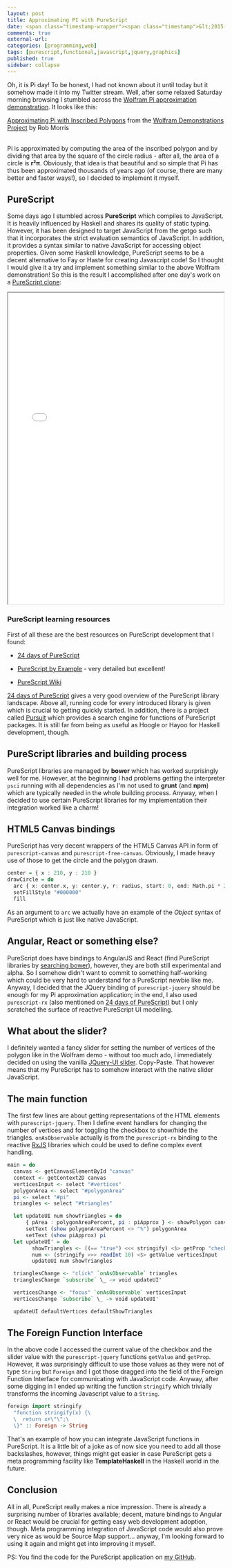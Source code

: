 ```yaml
---
layout: post
title: Approximating PI with PureScript
date: <span class="timestamp-wrapper"><span class="timestamp">&lt;2015-03-14 Sam&gt;</span></span> 
comments: true
external-url:
categories: [programming,web]
tags: [purescript,functional,javascript,jquery,graphics]
published: true
sidebar: collapse
---
```

Oh, it is Pi day! To be honest, I had not known about it until today
but it somehow made it into my Twitter stream. Well, after some relaxed Saturday morning browsing I stumbled across the <a href="http://demonstrations.wolfram.com/ApproximatingPiWithInscribedPolygons/" target="_blank">Wolfram Pi approximation demonstration</a>. It looks like this:

<script type='text/javascript' src='http://demonstrations.wolfram.com/javascript/embed.js' ></script><script type='text/javascript'>var demoObj = new DEMOEMBED(); demoObj.run('ApproximatingPiWithInscribedPolygons', '', '389', '613');</script><div id='DEMO_ApproximatingPiWithInscribedPolygons'><a class='demonstrationHyperlink' href='http://demonstrations.wolfram.com/ApproximatingPiWithInscribedPolygons/' target='_blank'>Approximating Pi with Inscribed Polygons</a> from the <a class='demonstrationHyperlink' href='http://demonstrations.wolfram.com/' target='_blank'>Wolfram Demonstrations Project</a> by Rob Morris</div><br />

Pi is approximated by computing the area of the inscribed
polygon and by dividing that area by the square of the circle radius -
after all, the area of a circle is **r²π**. Obviously, that idea is
that beautiful and so simple that Pi has thus been approximated thousands of
years ago (of course, there are many better and faster ways!), so
I decided to implement it myself.

<!-- more -->

## PureScript
Some days ago I stumbled across **PureScript** which compiles to
JavaScript. It is heavily influenced by Haskell and shares its quality
of static typing. However, it has been designed to target JavaScript
from the getgo such that it incorporates the strict evaluation
semantics of JavaScript. In addition, it provides a syntax similar to
native JavaScript for accessing object properties. Given some Haskell knowledge,
PureScript seems to be a decent alternative to Fay or Haste for
creating Javascript code! So I thought I would give
it a try and implement something similar to the above Wolfram
demonstration! So this is the result I accomplished after one day's
work on a <a href="/pi/html/index.html" target="_blank">PureScript clone</a>:

<iframe src="/pi/html/index.html" width="500" height="720" style="margin:auto;display:block"></iframe>

### PureScript learning resources
First of all these are the best resources on PureScript development that I found:

<ul><li>

<a href="https://gist.github.com/paf31/8e9177b20ee920480fbc" target="_blank">24 days of PureScript</a>

</li><li>

<a href="https://leanpub.com/purescript" target="_blank">PureScript by Example</a> - very detailed but excellent!

</li><li>

<a href="https://github.com/purescript/purescript/wiki" target="_blank">PureScript Wiki</a> 

</li></ul>

<a href="https://gist.github.com/paf31/8e9177b20ee920480fbc" target="_blank">24 days of PureScript</a> gives a very good overview of the PureScript
library landscape. Above all, running code for every introduced
library is given which is crucial to getting quickly started. In
addition, there is a project called <a href="http://pursuit.purescript.org/" target="_blank">Pursuit</a> which provides a search
engine for functions of PureScript packages. It is still far from
being as useful as Hoogle or Hayoo for Haskell development, though.

## PureScript libraries and building process
PureScript libraries are managed by **bower** which has worked
surprisingly well for me. However, at the beginning I had problems getting the interpreter `psci` running with
all dependencies as I'm not used to **grunt** (and **npm**) which are
typically needed in the whole building process. Anyway, when I decided
to use certain PureScript libraries for my implementation their
integration worked like a charm! 

## HTML5 Canvas bindings
PureScript has very decent wrappers of the HTML5 Canvas API in form
of `purescript-canvas` and `purescript-free-canvas`. Obviously, I made
heavy use of those to get the circle and the polygon drawn.

``` haskell
center = { x : 210, y : 210 }
drawCircle = do 
  arc { x: center.x, y: center.y, r: radius, start: 0, end: Math.pi * 2 }
  setFillStyle "#000000"
  fill
```

As an argument to `arc` we actually have an example of the *Object*
syntax of PureScript which is just like native JavaScript.

## Angular, React or something else?
PureScript does have bindings to AngularJS and React (find PureScript
libraries by <a href="http://bower.io/search/?q=purescript" target="_blank">searching bower</a>), however, they are both still
experimental and alpha. So I somehow didn't want to commit to something
half-working which could be very hard to understand for a PureScript
newbie like me. Anyway, I decided that the JQuery binding of
`purescript-jquery` should be enough for my Pi approximation application; in the end, I
also used `purescript-rx` (also mentioned on <a href="https://gist.github.com/paf31/8e9177b20ee920480fbc" target="_blank">24 days of PureScript)</a>
but I only scratched the surface of reactive PureScript UI modelling.

## What about the slider?
I definitely wanted a fancy slider for setting the number of vertices
of the polygon like in the Wolfram demo - without
too much ado, I immediately decided on using the vanilla <a href="http://jqueryui.com/slider/" target="_blank">JQuery-UI
slider</a>. Copy-Paste. That however means that my PureScript has to
somehow interact with the native slider JavaScript.

## The main function
The first few lines are about getting representations of the HTML
elements with `purescript-jquery`. Then I define event handlers for
changing the number of vertices and for toggling the checkbox to
show/hide the triangles. `onAsObservable` actually is from the
`purescript-rx` binding to the reactive <a href="https://github.com/Reactive-Extensions/RxJS" target="_blank">RxJS</a> libraries which could be
used to define complex event handling.

``` haskell
main = do
  canvas <- getCanvasElementById "canvas"
  context <- getContext2D canvas
  verticesInput <- select "#vertices"
  polygonArea <- select "#polygonArea"
  pi <- select "#pi"
  triangles <- select "#triangles"

  let updateUI num showTriangles = do 
      { pArea : polygonAreaPercent, pi : piApprox } <- showPolygon canvas context num showTriangles
      setText (show polygonAreaPercent <> "%") polygonArea
      setText (show piApprox) pi
  let updateUI' = do 
        showTriangles <- ((== "true") <<< stringify) <$> getProp "checked" triangles
        num <- (stringify >>> readInt 10) <$> getValue verticesInput
        updateUI num showTriangles

  trianglesChange <- "click" `onAsObservable` triangles
  trianglesChange `subscribe` \_ -> void updateUI'

  verticesChange <- "focus" `onAsObservable` verticesInput
  verticesChange `subscribe` \_ -> void updateUI'

  updateUI defaultVertices defaultShowTriangles
```

## The Foreign Function Interface
In the above code I accessed the current value of the checkbox and the
slider value with the `purescript-jquery` functions `getValue` and
`getProp`. However, it was surprisingly difficult to use those values
as they were not of type `String` but `Foreign` and I got those
dragged into the field of the Foreign Function Interface for
communicating with JavaScript code. Anyway, after some digging in I
ended up writing the function `stringify` which trivially transforms the
incoming Javascript value to a `String`.

``` haskell
foreign import stringify
  "function stringify(x) {\
  \  return x+\"\";\
  \}" :: Foreign -> String
```

That's an example of how you can integrate JavaScript functions in
PureScript. It is a little bit of a joke as of now sice you need to add all
those backslashes, however, things might get easier in case PureScript
gets a meta programming facility like **TemplateHaskell** in the Haskell
world in the future.

## Conclusion
All in all, PureScript really makes a nice impression. There is already
a surprising number of libraries available; decent, mature bindings to
Angular or React would be crucial for getting easy web development
adoption, though. Meta programming integration of JavaScript code would
also prove very nice as would be Source Map support&#x2026; anyway, I'm
looking forward to using it again and might get into improving it myself.

PS: You find the code for the PureScript application on <a href="https://github.com/sleepomeno/InscribePolygons" target="_blank">my GitHub</a>.
